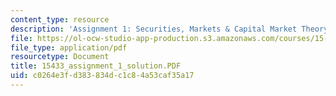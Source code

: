 ```yaml
---
content_type: resource
description: 'Assignment 1: Securities, Markets & Capital Market Theory'
file: https://ol-ocw-studio-app-production.s3.amazonaws.com/courses/15-433-investments-spring-2003/c0264e3fd383834dc1c84a53caf35a17_15433_assignment_1_solution.PDF
file_type: application/pdf
resourcetype: Document
title: 15433_assignment_1_solution.PDF
uid: c0264e3f-d383-834d-c1c8-4a53caf35a17
---
```

